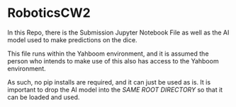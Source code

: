 # RoboticsCW2

In this Repo, there is the Submission Jupyter Notebook File as well as the AI model used to make predictions on the dice.

This file runs within the Yahboom environment, and it is assumed the person who intends to make use of this also has access to the Yahboom environment.

As such, no pip installs are required, and it can just be used as is. It is important to drop the AI model into the *SAME ROOT DIRECTORY* so that it can be loaded and used.
